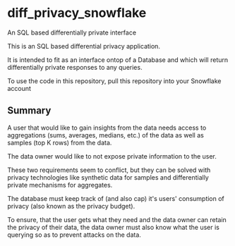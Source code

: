 # diff_privacy_snowflake
An SQL based differentially private interface

This is an SQL based differential privacy application.

It is intended to fit as an interface ontop of a Database and which will return differentially private responses to any queries.

To use the code in this repository, pull this repository into your Snowflake account

## Summary

A user that would like to gain insights from the data needs access to aggregations (sums, averages, medians, etc.) of the data as well as samples (top K rows) from the data.

The data owner would like to not expose private information to the user.

These two requirements seem to conflict, but they can be solved with privacy technologies like synthetic data for samples and differentially private mechanisms for aggregates.

The database must keep track of (and also cap) it's users' consumption of privacy (also known as the privacy budget).

To ensure, that the user gets what they need and the data owner can retain the privacy of their data, the data owner must also know what the user is querying so as to prevent attacks on the data.
